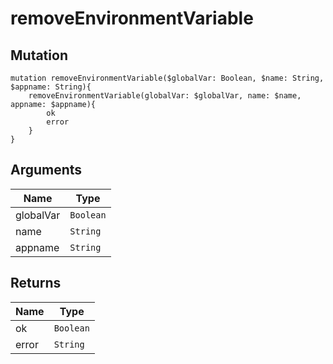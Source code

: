 # removeEnvironmentVariable

## Mutation

```
mutation removeEnvironmentVariable($globalVar: Boolean, $name: String, $appname: String){
    removeEnvironmentVariable(globalVar: $globalVar, name: $name, appname: $appname){
        ok
        error
    }
}
```

## Arguments

Name | Type
---- | ---- 
globalVar | `Boolean`
name | `String`
appname | `String`

## Returns

Name | Type
---- | ----
ok | `Boolean`
error | `String`
